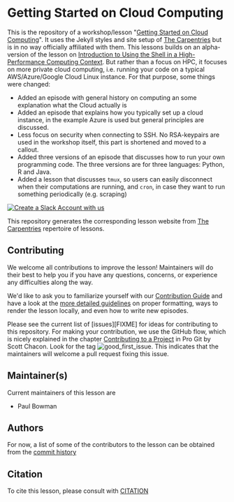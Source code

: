 # Getting Started on Cloud Computing

This is the repository of a workshop/lesson "[Getting Started on Cloud Computing](https://pcbouman-eur.github.io/workshop-getting-started-cloud/)".
It uses the Jekyll styles and site setup of [The Carpentries](https://carpentries.org/) but is in no way officially affiliated with them.
This lessons builds on an alpha-version of the lesson on [Introduction to Using the Shell in a High-Performance Computing Context](http://www.hpc-carpentry.org/hpc-shell/).
But rather than a focus on HPC, it focuses on more private cloud computing, i.e. running your code on a typical AWS/Azure/Google Cloud Linux instance.
For that purpose, some things were changed:

* Added an episode with general history on computing an some explanation what the Cloud actually is
* Added an episode that explains how you typically set up a cloud instance, in the example Azure is used but general principles are discussed.
* Less focus on security when connecting to SSH. No RSA-keypairs are used in the workshop itself, this part is shortened and moved to a callout.
* Added three versions of an episode that discusses how to run your own programming code. The three versions are for three languages: Python, R and Java.
* Added a lesson that discusses `tmux`, so users can easily disconnect when their computations are running, and `cron`, in case they want to run something periodically (e.g. scraping)

[![Create a Slack Account with us](https://img.shields.io/badge/Create_Slack_Account-The_Carpentries-071159.svg)](https://swc-slack-invite.herokuapp.com/)

This repository generates the corresponding lesson website from [The Carpentries](https://carpentries.org/) repertoire of lessons. 

## Contributing

We welcome all contributions to improve the lesson! Maintainers will do their best to help you if you have any
questions, concerns, or experience any difficulties along the way.

We'd like to ask you to familiarize yourself with our [Contribution Guide](CONTRIBUTING.md) and have a look at
the [more detailed guidelines][lesson-example] on proper formatting, ways to render the lesson locally, and even
how to write new episodes.

Please see the current list of [issues][FIXME] for ideas for contributing to this
repository. For making your contribution, we use the GitHub flow, which is
nicely explained in the chapter [Contributing to a Project](http://git-scm.com/book/en/v2/GitHub-Contributing-to-a-Project) in Pro Git
by Scott Chacon.
Look for the tag ![good_first_issue](https://img.shields.io/badge/-good%20first%20issue-gold.svg). This indicates that the maintainers will welcome a pull request fixing this issue.  


## Maintainer(s)

Current maintainers of this lesson are 

* Paul Bowman


## Authors

For now, a list of some of the contributors to the lesson can be obtained from the
[commit history](https://github.com/pcbouman-eur/workshop-getting-started-cloud/graphs/contributors)

## Citation

To cite this lesson, please consult with [CITATION](CITATION)

[lesson-example]: https://carpentries.github.io/lesson-example
